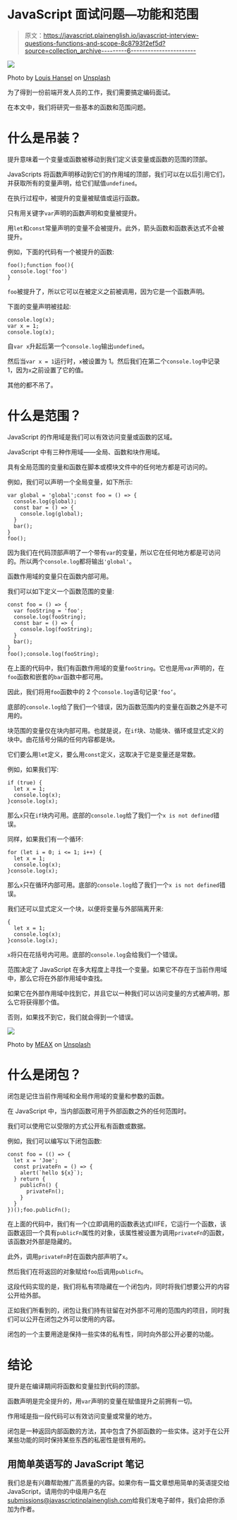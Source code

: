 # JavaScript 面试问题—功能和范围

> 原文：<https://javascript.plainenglish.io/javascript-interview-questions-functions-and-scope-8c8793f2ef5d?source=collection_archive---------6----------------------->

![](img/30961745931b3fe2657cab068d54e97a.png)

Photo by [Louis Hansel](https://unsplash.com/@louishansel?utm_source=medium&utm_medium=referral) on [Unsplash](https://unsplash.com?utm_source=medium&utm_medium=referral)

为了得到一份前端开发人员的工作，我们需要搞定编码面试。

在本文中，我们将研究一些基本的函数和范围问题。

# 什么是吊装？

提升意味着一个变量或函数被移动到我们定义该变量或函数的范围的顶部。

JavaScripts 将函数声明移动到它们的作用域的顶部，我们可以在以后引用它们，并获取所有的变量声明，给它们赋值`undefined`。

在执行过程中，被提升的变量被赋值或运行函数。

只有用关键字`var`声明的函数声明和变量被提升。

用`let`和`const`常量声明的变量不会被提升。此外，箭头函数和函数表达式不会被提升。

例如，下面的代码有一个被提升的函数:

```
foo();function foo(){
 console.log('foo')
}
```

`foo`被提升了，所以它可以在被定义之前被调用，因为它是一个函数声明。

下面的变量声明被挂起:

```
console.log(x);
var x = 1;
console.log(x);
```

自`var x`升起后第一个`console.log`输出`undefined`。

然后当`var x = 1`运行时，`x`被设置为 1。然后我们在第二个`console.log`中记录 1，因为`x`之前设置了它的值。

其他的都不吊了。

# 什么是范围？

JavaScript 的作用域是我们可以有效访问变量或函数的区域。

JavaScript 中有三种作用域——全局、函数和块作用域。

具有全局范围的变量和函数在脚本或模块文件中的任何地方都是可访问的。

例如，我们可以声明一个全局变量，如下所示:

```
var global = 'global';const foo = () => {
  console.log(global);
  const bar = () => {
    console.log(global);
  }
  bar();
}
foo();
```

因为我们在代码顶部声明了一个带有`var`的变量，所以它在任何地方都是可访问的。所以两个`console.log`都将输出`'global'`。

函数作用域的变量只在函数内部可用。

我们可以如下定义一个函数范围的变量:

```
const foo = () => {
  var fooString = 'foo';
  console.log(fooString);
  const bar = () => {
    console.log(fooString);
  }
  bar();
}
foo();console.log(fooString);
```

在上面的代码中，我们有函数作用域的变量`fooString`。它也是用`var`声明的，在`foo`函数和嵌套的`bar`函数中都可用。

因此，我们将用`foo`函数中的 2 个`console.log`语句记录`‘foo’`。

底部的`console.log`给了我们一个错误，因为函数范围内的变量在函数之外是不可用的。

块范围的变量仅在块内部可用。也就是说，在`if`块、功能块、循环或显式定义的块中。由花括号分隔的任何内容都是块。

它们要么用`let`定义，要么用`const`定义，这取决于它是变量还是常数。

例如，如果我们写:

```
if (true) {
  let x = 1;
  console.log(x);
}console.log(x);
```

那么`x`只在`if`块内可用。底部的`console.log`给了我们一个`x is not defined`错误。

同样，如果我们有一个循环:

```
for (let i = 0; i <= 1; i++) {
  let x = 1;
  console.log(x);
}console.log(x);
```

那么`x`只在循环内部可用。底部的`console.log`给了我们一个`x is not defined`错误。

我们还可以显式定义一个块，以便将变量与外部隔离开来:

```
{
  let x = 1;
  console.log(x);
}console.log(x);
```

`x`将只在花括号内可用。底部的`console.log`会给我们一个错误。

范围决定了 JavaScript 在多大程度上寻找一个变量。如果它不存在于当前作用域中，那么它将在外部作用域中查找。

如果它在外部作用域中找到它，并且它以一种我们可以访问变量的方式被声明，那么它将获得那个值。

否则，如果找不到它，我们就会得到一个错误。

![](img/8418af18079f1b1a9b1bf8c6358156c8.png)

Photo by [MEAX](https://unsplash.com/@meaxgang?utm_source=medium&utm_medium=referral) on [Unsplash](https://unsplash.com?utm_source=medium&utm_medium=referral)

# 什么是闭包？

闭包是记住当前作用域和全局作用域的变量和参数的函数。

在 JavaScript 中，当内部函数可用于外部函数之外的任何范围时。

我们可以使用它以受限的方式公开私有函数或数据。

例如，我们可以编写以下闭包函数:

```
const foo = (() => {
  let x = 'Joe';
  const privateFn = () => {
    alert(`hello ${x}`);
  } return {
    publicFn() {
      privateFn();
    }
  }
})();foo.publicFn();
```

在上面的代码中，我们有一个(立即调用的函数表达式)IIFE，它运行一个函数，该函数返回一个具有`publicFn`属性的对象，该属性被设置为调用`privateFn`的函数，该函数对外部是隐藏的。

此外，调用`privateFn`时在函数内部声明了`x`。

然后我们在将返回的对象赋给`foo`后调用`publicFn`。

这段代码实现的是，我们将私有项隐藏在一个闭包内，同时将我们想要公开的内容公开给外部。

正如我们所看到的，闭包让我们持有驻留在对外部不可用的范围内的项目，同时我们可以公开在闭包之外可以使用的内容。

闭包的一个主要用途是保持一些实体的私有性，同时向外部公开必要的功能。

# 结论

提升是在编译期间将函数和变量拉到代码的顶部。

函数声明是完全提升的，用`var`声明的变量在赋值提升之前拥有一切。

作用域是指一段代码可以有效访问变量或常量的地方。

闭包是一种返回内部函数的方法，其中包含了外部函数的一些实体。这对于在公开某些功能的同时保持某些东西的私密性是很有用的。

## **用简单英语写的 JavaScript 笔记**

我们总是有兴趣帮助推广高质量的内容。如果你有一篇文章想用简单的英语提交给 JavaScript，请用你的中级用户名在[submissions@javascriptinplainenglish.com](mailto:submissions@javascriptinplainenglish.com)给我们发电子邮件，我们会把你添加为作者。